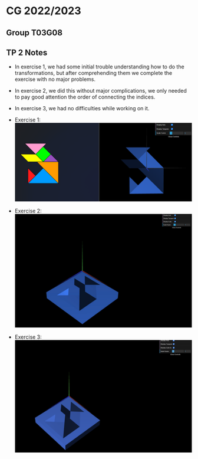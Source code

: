 # CG 2022/2023

## Group T03G08

## TP 2 Notes

- In exercise 1, we had some initial trouble understanding how to do the transformations, but after comprehending them we complete the exercise with no major problems.
- In exercise 2, we did this without major complications, we only needed to pay good attention the order of connecting the indices.
- In exercise 3, we had no difficulties while working on it.

- Exercise 1:
![Screenshot 1](screenshots/cg-t03g08-tp2-1.png)
- Exercise 2:
![Screenshot 2](screenshots/cg-t03g08-tp2-2.png)
- Exercise 3:
![Screenshot 3](screenshots/cg-t03g08-tp2-3.png)



